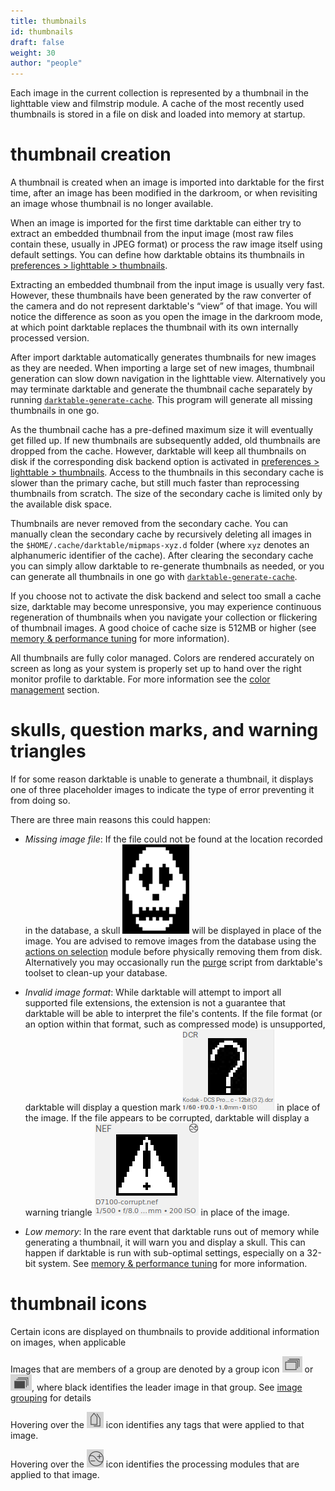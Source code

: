 ```yaml
---
title: thumbnails
id: thumbnails
draft: false
weight: 30
author: "people"
---
```


Each image in the current collection is represented by a thumbnail in the lighttable view and filmstrip module. A cache of the most recently used thumbnails is stored in a file on disk and loaded into memory at startup.

# thumbnail creation

A thumbnail is created when an image is imported into darktable for the first time, after an image has been modified in the darkroom, or when revisiting an image whose thumbnail is no longer available.

When an image is imported for the first time darktable can either try to extract an embedded thumbnail from the input image (most raw files contain these, usually in JPEG format) or process the raw image itself using default settings. You can define how darktable obtains its thumbnails in [preferences > lighttable > thumbnails](../../../preferences-settings/lighttable.md#thumbnails).

Extracting an embedded thumbnail from the input image is usually very fast. However, these thumbnails have been generated by the raw converter of the camera and do not represent darktable's “view” of that image. You will notice the difference as soon as you open the image in the darkroom mode, at which point darktable replaces the thumbnail with its own internally processed version.

After import darktable automatically generates thumbnails for new images as they are needed. When importing a large set of new images, thumbnail generation can slow down navigation in the lighttable view. Alternatively you may terminate darktable and generate the thumbnail cache separately by running [`darktable-generate-cache`](../../special-topics/program-invocation/darktable-generate-cache.md). This program will generate all missing thumbnails in one go.

As the thumbnail cache has a pre-defined maximum size it will eventually get filled up. If new thumbnails are subsequently added, old thumbnails are dropped from the cache. However, darktable will keep all thumbnails on disk if the corresponding disk backend option is activated in [preferences > lighttable > thumbnails](../../../preferences-settings/lighttable.md#thumbnails). Access to the thumbnails in this secondary cache is slower than the primary cache, but still much faster than reprocessing thumbnails from scratch. The size of the secondary cache is limited only by the available disk space.

Thumbnails are never removed from the secondary cache. You can manually clean the secondary cache by recursively deleting all images in the `$HOME/.cache/darktable/mipmaps-xyz.d` folder (where `xyz` denotes an alphanumeric identifier of the cache). After clearing the secondary cache you can simply allow darktable to re-generate thumbnails as needed, or you can generate all thumbnails in one go with [`darktable-generate-cache`](../../special-topics/program-invocation/darktable-generate-cache.md).

If you choose not to activate the disk backend and select too small a cache size, darktable may become unresponsive, you may experience continuous regeneration of thumbnails when you navigate your collection or flickering of thumbnail images. A good choice of cache size is 512MB or higher (see [memory & performance tuning](../../../special-topics/mem-performance.md) for more information).

All thumbnails are fully color managed. Colors are rendered accurately on screen as long as your system is properly set up to hand over the right monitor profile to darktable. For more information see the [color management](../../../special-topics/color-management/_index.md) section.

# skulls, question marks, and warning triangles

If for some reason darktable is unable to generate a thumbnail, it displays one of three placeholder images to indicate the type of error preventing it from doing so.

There are three main reasons this could happen:

- _Missing image file_: If the file could not be found at the location recorded in the database, a skull ![skull icon](./thumbnails/skull.png#icon) will be displayed in place of the image. You are advised to remove images from the database using the [actions on selection](../../../module-reference/utility-modules/lighttable/selected-image.md) module before physically removing them from disk. Alternatively you may occasionally run the [purge](../../../special-topics/program-invocation/purge_non_existing_images_sh.md) script from darktable's toolset to clean-up your database.

- _Invalid image format_: While darktable will attempt to import all supported file extensions, the extension is not a guarantee that darktable will be able to interpret the file's contents. If the file format (or an option within that format, such as compressed mode) is unsupported, darktable will display a question mark ![unsupported](./thumbnails/unsupported.png#icon) in place of the image. If the file appears to be corrupted, darktable will display a warning triangle ![error warning](./thumbnails/corrupt.png#icon) in place of the image.

- _Low memory_: In the rare event that darktable runs out of memory while generating a thumbnail, it will warn you and display a skull. This can happen if darktable is run with sub-optimal settings, especially on a 32-bit system. See [memory & performance tuning](../../../special-topics/mem-performance.md) for more information.

# thumbnail icons

Certain icons are displayed on thumbnails to provide additional information on images, when applicable

Images that are members of a group are denoted by a group icon ![light group icon](./thumbnails/Group-icon-light.png#icon) or ![dark group icon](./thumbnails/Group-icon-black.png#icon), where black identifies the leader image in that group.  See [image grouping](./digital-asset-management/grouping.md) for details

Hovering over the ![tags](./thumbnails/Tag-icon.png#icon) icon identifies any tags that were applied to that image.

Hovering over the ![tags](./thumbnails/History-icon.png#icon) icon identifies the processing modules that are applied to that image.
